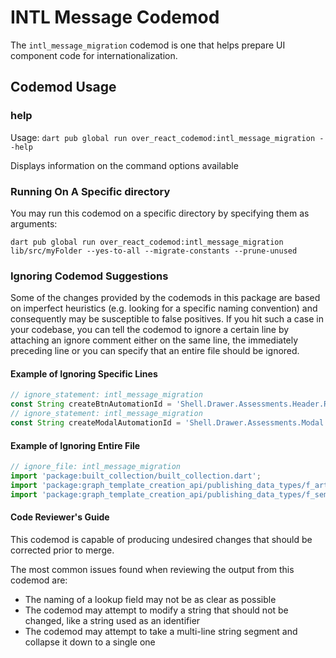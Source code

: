 # INTL Message Codemod

The `intl_message_migration` codemod is one that helps prepare UI component code for internationalization.

## Codemod Usage

### help

Usage: `dart pub global run over_react_codemod:intl_message_migration --help`

Displays information on the command options available

### Running On A Specific directory

You may run this codemod on a specific directory by specifying them as arguments:

`dart pub global run over_react_codemod:intl_message_migration lib/src/myFolder --yes-to-all --migrate-constants --prune-unused
`

### Ignoring Codemod Suggestions

Some of the changes provided by the codemods in this package are based on imperfect heuristics (e.g. looking for a specific naming convention) and consequently may be susceptible to false positives. If you hit such a case in your codebase, you can tell the codemod to ignore a certain line by attaching an ignore comment either on the same line, the immediately preceding line or you can specify that an entire file should be ignored.

#### Example of Ignoring Specific Lines

```javascript
// ignore_statement: intl_message_migration
const String createBtnAutomationId = 'Shell.Drawer.Assessments.Header.Ribbon.CreateBtn';
// ignore_statement: intl_message_migration
const String createModalAutomationId = 'Shell.Drawer.Assessments.Modal.Create';
```

#### Example of Ignoring Entire File

```javascript
// ignore_file: intl_message_migration
import 'package:built_collection/built_collection.dart';
import 'package:graph_template_creation_api/publishing_data_types/f_artifact_identifier.dart' as gtcs;
import 'package:graph_template_creation_api/publishing_data_types/f_sem_ver.dart';
```

#### Code Reviewer's Guide

This codemod is capable of producing undesired changes that should be corrected prior to merge.

The most common issues found when reviewing the output from this codemod are:

- The naming of a lookup field may not be as clear as possible
- The codemod may attempt to modify a string that should not be changed, like a string used as an identifier
- The codemod may attempt to take a multi-line string segment and collapse it down to a single one
